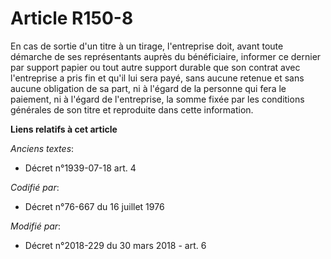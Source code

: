 # Article R150-8

En cas de sortie d'un titre à un tirage, l'entreprise doit, avant toute démarche de ses représentants auprès du bénéficiaire,
informer ce dernier par support papier ou tout autre support durable que son contrat avec l'entreprise a pris fin et qu'il
lui sera payé, sans aucune retenue et sans aucune obligation de sa part, ni à l'égard de la personne qui fera le paiement, ni
à l'égard de l'entreprise, la somme fixée par les conditions générales de son titre et reproduite dans cette information.

**Liens relatifs à cet article**

_Anciens textes_:

  - Décret n°1939-07-18 art. 4

_Codifié par_:

  - Décret n°76-667 du 16 juillet 1976

_Modifié par_:

  - Décret n°2018-229 du 30 mars 2018 - art. 6
